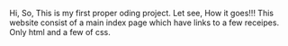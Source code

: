 Hi, So, This is my first proper oding project. Let see, How it goes!!!
This website consist of a main index page which have links to a few receipes.
Only html and a few of css. 